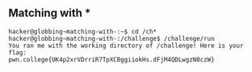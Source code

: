 ## Matching with *
    hacker@globbing~matching-with-:~$ cd /ch*
    hacker@globbing~matching-with-:/challenge$ /challenge/run
    You ran me with the working directory of /challenge! Here is your flag:
    pwn.college{UK4p2xrVDrriR7TpXCBggiiokHs.dFjM4QDLwgzN0czW}